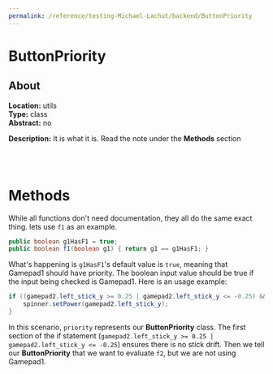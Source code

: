 ```yaml
---
permalink: /reference/testing-Michael-Lachut/backend/ButtonPriority
---
```


# ButtonPriority

## About

**Location:**                   utils   <br>
**Type:**                       class   <br>
**Abstract:**                   no

**Description:**
It is what it is. Read the note under the **Methods** section

<br>
<br>

# Methods

While all functions don't need documentation, they all do the same exact thing. lets use `f1` as an example.

```java
public boolean g1HasF1 = true;
public boolean f1(boolean g1) { return g1 == g1HasF1; }
```

What's happening is `g1HasF1`'s default value is `true`, meaning that Gamepad1 should have priority. The boolean input value
should be true if the input being checked is Gamepad1. Here is an usage example:

```java
if ((gamepad2.left_stick_y >= 0.25 | gamepad2.left_stick_y <= -0.25) && priority.f2(false)) {
    spinner.setPower(gamepad2.left_stick_y);
}
```

In this scenario, `priority` represents our **ButtonPriority** class.
The first section of the if statement (`gamepad2.left_stick_y >= 0.25 | gamepad2.left_stick_y <= -0.25`) ensures there is no stick drift.
Then we tell our **ButtonPriority** that we want to evaluate `f2`, but we are not using Gamepad1.